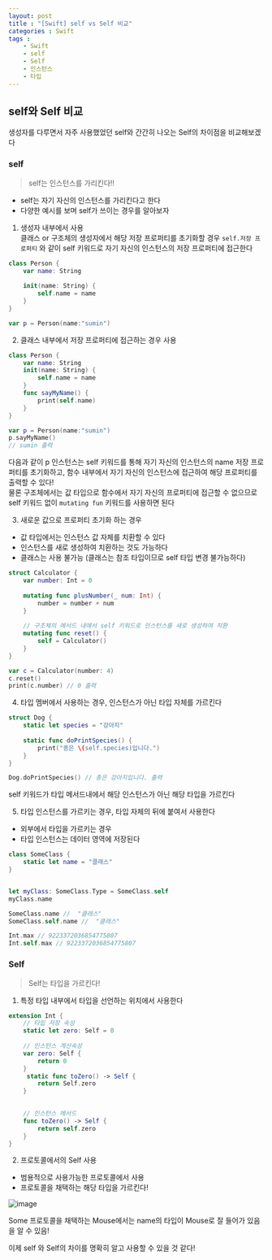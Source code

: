 ```yaml
---
layout: post
title : "[Swift] self vs Self 비교"
categories : Swift
tags : 
    - Swift
    - self
    - Self
    - 인스턴스
    - 타입
---     
```


## self와 Self 비교

생성자를 다루면서 자주 사용했었던 self와 간간히 나오는 Self의 차이점을 비교해보겠다   
### self 
> self는 인스턴스를 가리킨다!!   


- self는 자기 자신의 인스턴스를 가리킨다고 한다
- 다양한 예시를 보며 self가 쓰이는 경우를 알아보자     

1. 생성자 내부에서 사용      
클래스 or 구조체의 생성자에서 해당 저장 프로퍼티를 초기화할 경우 `self.저장 프로퍼티` 와 같이 self 키워드로 자기 자신의 인스턴스의 저장 프로퍼티에 접근한다        
   
   
```swift
class Person {
    var name: String
    
    init(name: String) {
        self.name = name
    }
}

var p = Person(name:"sumin")
```       


    
2. 클래스 내부에서 저장 프로퍼티에 접근하는 경우 사용   

```swift
class Person {
    var name: String
    init(name: String) {
        self.name = name
    }
    func sayMyName() {
        print(self.name)
    }
}

var p = Person(name:"sumin")
p.sayMyName()
// sumin 출력
```    


다음과 같이 p 인스턴스는 self 키워드를 통해 자기 자신의 인스턴스의 name 저장 프로퍼티를 초기화하고, 함수 내부에서 자기 자신의 인스턴스에 접근하여 해당 프로퍼티를 출력할 수 있다!    
물론 구조체에서는 값 타입으로 함수에서 자기 자신의 프로퍼티에 접근할 수 없으므로 self 키워드 없이 `mutating fun` 키워드를 사용하면 된다   
    
    
3. 새로운 값으로 프로퍼티 초기화 하는 경우   
- 값 타입에서는 인스턴스 값 자체를 치환할 수 있다
- 인스턴스를 새로 생성하여 치환하는 것도 가능하다
- 클래스는 사용 불가능 (클래스는 참조 타입이므로 self 타입 변경 불가능하다)
```swift
struct Calculator {
    var number: Int = 0
    
    mutating func plusNumber(_ num: Int) {
        number = number + num
    }
    
    // 구조체의 메서드 내에서 self 키워드로 인스턴스를 새로 생성하여 치환
    mutating func reset() {
        self = Calculator()  
    }
}

var c = Calculator(number: 4)
c.reset()
print(c.number) // 0 출력
```   

4. 타입 멤버에서 사용하는 경우, 인스턴스가 아닌 타입 자체를 가르킨다
```swift
struct Dog {
    static let species = "강아지"
    
    static func doPrintSpecies() {
        print("종은 \(self.species)입니다.")
    }
}

Dog.doPrintSpecies() // 종은 강아지입니다. 출력
```   
self 키워드가 타입 메서드내에서 해당 인스턴스가 아닌 해당 타입을 가르킨다   

5. 타입 인스턴스를 가르키는 경우, 타입 자체의 뒤에 붙여서 사용한다    
- 외부에서 타입을 가르키는 경우
- 타입 인스턴스는 데이터 영역에 저장된다
```swift
class SomeClass {
    static let name = "클래스"
}


let myClass: SomeClass.Type = SomeClass.self
myClass.name

SomeClass.name //  "클래스"
SomeClass.self.name //  "클래스"

Int.max // 9223372036854775807
Int.self.max // 9223372036854775807 
```     


### Self
> Self는 타입을 가르킨다!   

1. 특정 타입 내부에서 타입을 선언하는 위치에서 사용한다    
```swift
extension Int {
    // 타입 저장 속성
    static let zero: Self = 0   
    
    // 인스턴스 계산속성
    var zero: Self {  
        return 0
    }
     static func toZero() -> Self {
        return Self.zero     
    }

    
    // 인스턴스 메서드
    func toZero() -> Self {
        return self.zero    
    }
}
```   
    
    
2. 프로토콜에서의 Self 사용
- 범용적으로 사용가능한 프로토콜에서 사용
- 프로토콜을 채택하는 해당 타입을 가르킨다!

![image](https://user-images.githubusercontent.com/110437548/231165334-bcfdae77-cb1e-4e7a-a495-18ba9aadf314.png)    


Some 프로토콜을 채택하는 Mouse에서는 name의 타입이 Mouse로 잘 들어가 있음을 알 수 있음!   


이제 self 와 Self의 차이를 명확히 알고 사용할 수 있을 것 같다!



